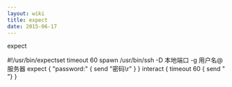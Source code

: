```yaml
---
layout: wiki
title: expect
date: 2015-06-17
---
```


expect

#!/usr/bin/expectset timeout 60
spawn /usr/bin/ssh -D 本地端口 -g 用户名@服务器
expect {
"password:" {
send "密码\r"
}
}
interact {
timeout 60 { send " "}
}
